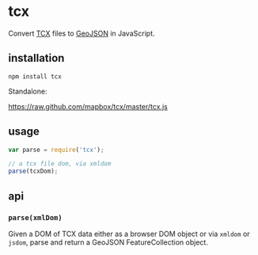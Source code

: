 # tcx

Convert [TCX](https://en.wikipedia.org/wiki/Training_Center_XML) files to
[GeoJSON](http://geojson.org/) in JavaScript.

## installation

    npm install tcx

Standalone:

https://raw.github.com/mapbox/tcx/master/tcx.js

## usage

```js
var parse = require('tcx');

// a tcx file dom, via xmldom
parse(tcxDom);
```

## api

### `parse(xmlDom)`

Given a DOM of TCX data either as a browser DOM object or via `xmldom` or
`jsdom`, parse and return a GeoJSON FeatureCollection object.
